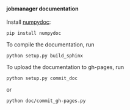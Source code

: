 #### jobmanager documentation
Install [numpydoc](https://pypi.python.org/pypi/numpydoc):

    pip install numpydoc

To compile the documentation, run

    python setup.py build_sphinx


To upload the documentation to gh-pages, run

    python setup.py commit_doc
    
or

    python doc/commit_gh-pages.py
